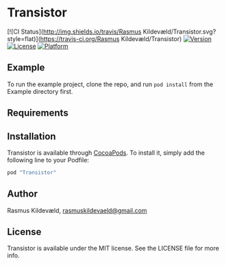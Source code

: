 # Transistor

[![CI Status](http://img.shields.io/travis/Rasmus Kildevæld/Transistor.svg?style=flat)](https://travis-ci.org/Rasmus Kildevæld/Transistor)
[![Version](https://img.shields.io/cocoapods/v/Transistor.svg?style=flat)](http://cocoapods.org/pods/Transistor)
[![License](https://img.shields.io/cocoapods/l/Transistor.svg?style=flat)](http://cocoapods.org/pods/Transistor)
[![Platform](https://img.shields.io/cocoapods/p/Transistor.svg?style=flat)](http://cocoapods.org/pods/Transistor)

## Example

To run the example project, clone the repo, and run `pod install` from the Example directory first.

## Requirements

## Installation

Transistor is available through [CocoaPods](http://cocoapods.org). To install
it, simply add the following line to your Podfile:

```ruby
pod "Transistor"
```

## Author

Rasmus Kildevæld, rasmuskildevaeld@gmail.com

## License

Transistor is available under the MIT license. See the LICENSE file for more info.
